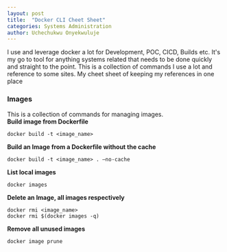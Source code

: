 ```yaml
---
layout: post
title:  "Docker CLI Cheet Sheet"
categories: Systems Administration
author: Uchechukwu Onyekwuluje
---
```


I use and leverage docker a lot for Development, POC, CICD, Builds etc. It's my go to tool for anything systems related that
needs to be done quickly and straight to the point. This is a collection of commands I use a lot and reference to some sites.
My cheet sheet of keeping my references in one place 

### Images 
This is a collection of commands for managing images.<br>
**Build image from Dockerfile**<br>
```
docker build -t <image_name>
```
**Build an Image from a Dockerfile without the cache**
```
docker build -t <image_name> . –no-cache
```
**List local images**
```
docker images
```
**Delete an Image, all images respectively**
```
docker rmi <image_name>
docker rmi $(docker images -q)
```
**Remove all unused images**
```
docker image prune
```
